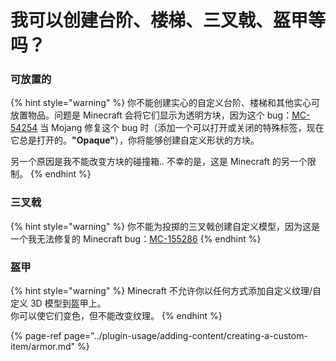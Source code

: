 # 我可以创建台阶、楼梯、三叉戟、盔甲等吗？

### 可放置的

{% hint style="warning" %}
你不能创建实心的自定义台阶、楼梯和其他实心可放置物品。问题是 Minecraft 会将它们显示为透明方块，因为这个 bug：[MC-54254](https://bugs.mojang.com/browse/MC-54254) 当 Mojang 修复这个 bug 时（添加一个可以打开或关闭的特殊标签，现在它总是打开的。**"Opaque"**），你将能够创建自定义形状的方块。

另一个原因是我不能改变方块的碰撞箱.. 不幸的是，这是 Minecraft 的另一个限制。
{% endhint %}

### 三叉戟

{% hint style="warning" %}
你不能为投掷的三叉戟创建自定义模型，因为这是一个我无法修复的 Minecraft bug：[MC-155286](https://bugs.mojang.com/browse/MC-155286)
{% endhint %}

### 盔甲

{% hint style="warning" %}
Minecraft 不允许你以任何方式添加自定义纹理/自定义 3D 模型到盔甲上。  
你可以使它们变色，但不能改变纹理。
{% endhint %}

{% page-ref page="../plugin-usage/adding-content/creating-a-custom-item/armor.md" %}



